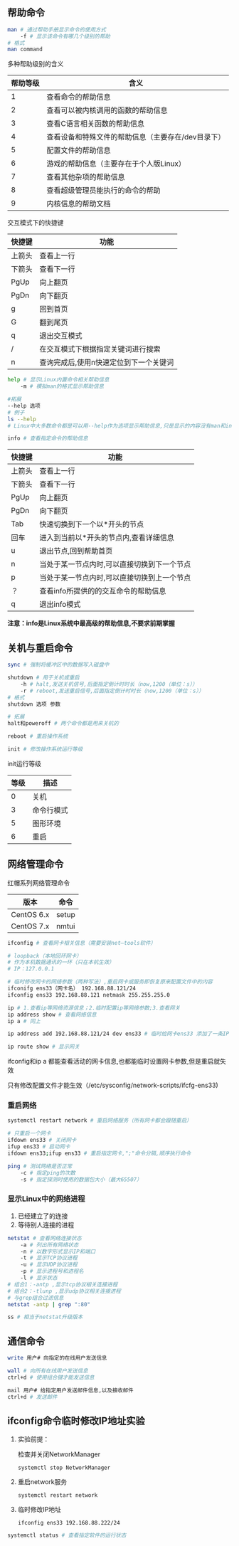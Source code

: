 ## 帮助命令

```bash
man # 通过帮助手册显示命令的使用方式
    -f # 显示该命令有哪几个级别的帮助
# 格式
man command
```

多种帮助级别的含义

| 帮助等级 | 含义                                               |
| -------- | -------------------------------------------------- |
| 1        | 查看命令的帮助信息                                 |
| 2        | 查看可以被内核调用的函数的帮助信息                 |
| 3        | 查看C语言相关函数的帮助信息                        |
| 4        | 查看设备和特殊文件的帮助信息（主要存在/dev目录下） |
| 5        | 配置文件的帮助信息                                 |
| 6        | 游戏的帮助信息（主要存在于个人版Linux）            |
| 7        | 查看其他杂项的帮助信息                             |
| 8        | 查看超级管理员能执行的命令的帮助                   |
| 9        | 内核信息的帮助文档                                 |

交互模式下的快捷键

| 快捷键 | 功能                                    |
| ------ | --------------------------------------- |
| 上箭头 | 查看上一行                              |
| 下箭头 | 查看下一行                              |
| PgUp   | 向上翻页                                |
| PgDn   | 向下翻页                                |
| g      | 回到首页                                |
| G      | 翻到尾页                                |
| q      | 退出交互模式                            |
| /      | 在交互模式下根据指定关键词进行搜索      |
| n      | 查询完成后,使用n快速定位到下一个关键词 |

```bash
help # 显示Linux内置命令相关帮助信息
    -m # 模拟man的格式显示帮助信息

#拓展
--help 选项
# 例子
ls --help
# Linux中大多数命令都是可以用--help作为选项显示帮助信息,只是显示的内容没有man和info全面

info # 查看指定命令的帮助信息
```

| 快捷键 | 功能                                         |
| ------ | -------------------------------------------- |
| 上箭头 | 查看上一行                                   |
| 下箭头 | 查看下一行                                   |
| PgUp   | 向上翻页                                     |
| PgDn   | 向下翻页                                     |
| Tab    | 快速切换到下一个以*开头的节点                |
| 回车   | 进入到当前以*开头的节点内,查看详细信息      |
| u      | 退出节点,回到帮助首页                       |
| n      | 当处于某一节点内时,可以直接切换到下一个节点 |
| p      | 当处于某一节点内时,可以直接切换到上一个节点 |
| ？     | 查看info所提供的的交互命令的帮助信息         |
| q      | 退出info模式                                 |

**注意：info是Linux系统中最高级的帮助信息,不要求前期掌握**

## 关机与重启命令

```bash
sync # 强制将缓冲区中的数据写入磁盘中

shutdown # 用于关机或重启
    -h # halt,发送关机信号,后面指定倒计时时长（now,1200（单位：s））
    -r # reboot,发送重启信号,后面指定倒计时时长（now,1200（单位：s））
# 格式
shutdown 选项 参数

# 拓展
halt和poweroff # 两个命令都是用来关机的

reboot # 重启操作系统

init # 修改操作系统运行等级
```

init运行等级

| 等级 | 描述       |
| ---- | ---------- |
| 0    | 关机       |
| 3    | 命令行模式 |
| 5    | 图形环境   |
| 6    | 重启       |

## 网络管理命令

红帽系列网络管理命令

| 版本       | 命令  |
| ---------- | ----- |
| CentOS 6.x | setup |
| CentOS 7.x | nmtui |

```bash
ifconfig # 查看网卡相关信息（需要安装net—tools软件）

# loopback（本地回环网卡）
# 作为本机数据通讯的一环（只在本机生效）
# IP：127.0.0.1

# 临时修改网卡的网络参数（两种写法）,重启网卡或服务即恢复原来配置文件中的内容
ifconifg ens33（网卡名） 192.168.88.121/24
ifconfig ens33 192.168.88.121 netmask 255.255.255.0

ip # 1.查看ip等网络资源信息；2.临时配置ip等网络参数;3.查看网关
ip address show # 查看网络信息
ip a # 同上

ip address add 192.168.88.121/24 dev ens33 # 临时给网卡ens33 添加了一条IP

ip route show # 显示网关
```

ifconfig和ip a 都能查看活动的网卡信息,也都能临时设置网卡参数,但是重启就失效

只有修改配置文件才能生效（/etc/sysconfig/network-scripts/ifcfg-ens33)

### 重启网络

```bash
systemctl restart network # 重启网络服务（所有网卡都会跟随重启）

# 只重启一个网卡
ifdown ens33 # 关闭网卡
ifup ens33 # 启动网卡
ifdown ens33;ifup ens33 # 重启指定网卡,";"命令分隔,顺序执行命令

ping # 测试网络是否正常
    -c # 指定ping的次数
    -s # 指定探测时使用的数据包大小（最大65507）
```

### 显示Linux中的网络进程

1. 已经建立了的连接
2. 等待别人连接的进程

```bash
netstat # 查看网络连接状态
    -a # 列出所有网络状态
    -n # 以数字形式显示IP和端口
    -t # 显示TCP协议进程
    -u # 显示UDP协议进程
    -p # 显示进程号和进程名
    -l # 显示状态
# 组合1：-antp ,显示tcp协议相关连接进程
# 组合2：-tlunp ,显示udp协议相关连接进程
# 与grep组合过滤信息
netstat -antp | grep ":80"

ss # 相当于netstat升级版本
```

## 通信命令

```bash
write 用户# 向指定的在线用户发送信息

wall # 向所有在线用户发送信息
ctrl+d # 使用组合键才能发送信息

mail 用户# 给指定用户发送邮件信息,以及接收邮件
ctrl+d # 发送邮件
```

## ifconfig命令临时修改IP地址实验

1. 实验前提：

    检查并关闭NetworkManager

    `systemctl stop NetworkManager`

2. 重启network服务

    `systemctl restart network`

3. 临时修改IP地址

    `ifconfig ens33 192.168.88.222/24`

```bash
systemctl status # 查看指定软件的运行状态
```
